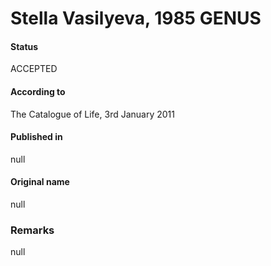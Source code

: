 # Stella Vasilyeva, 1985 GENUS

#### Status
ACCEPTED

#### According to
The Catalogue of Life, 3rd January 2011

#### Published in
null

#### Original name
null

### Remarks
null
